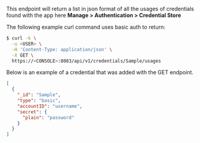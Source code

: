 This endpoint will return a list in json format of all the usages of credentials found with the app here **Manage > Authentication > Credential Store**

The following example curl command uses basic auth to return:

```bash
$ curl -k \
  -u <USER> \
  -H 'Content-Type: application/json' \
  -X GET \
  https://<CONSOLE>:8083/api/v1/credentials/Sample/usages
```

Below is an example of a credential that was added with the GET endpoint.

```json
[
  {
    "_id": "Sample",
    "type": "basic",
    "accountID": "username",
    "secret": {
      "plain": "password"
    }
  }
]
```
